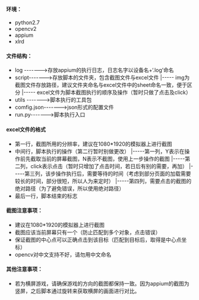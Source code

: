 #### 环境：
+ python2.7
+ opencv2
+ appium
+ xlrd

#### 文件结构：
+ log   ------->存放appium的执行日志，日志名字以设备名+‘.log’命名
+ script------->存放脚本的文件夹，包含截图文件与excel文件
             |----- img为截图文件存放路径，建议文件夹命名与excel文件中的sheet命名一致，便于区分
             |----- excel文件为脚本截图执行的顺序及操作（暂时只做了点击及click）
+ utils ------->脚本执行的工具包
+ comfig.json------->json形式的配置文件
+ run.py------->脚本执行入口

#### excel文件的格式
+ 第一行，截图所用的分辨率，建议在1080*1920的模拟器上进行截图
+ 中间行，脚本执行的操作（第二行暂时别做更改）
            |-----第一列，Y表示在操作前先截取当前的屏幕截图，N表示不截图，使用上一步操作的截图
            |-----第二列，click表示点击（暂时只增加了点击时间，若日后有别的需要，再加）
            |-----第三列，该步操作执行后，需要等待的时间（考虑到部分页面的加载需要较长的时间，部分很短，所以人为来定时）
            |-----第四列，需要点击的截图的绝对路径（为了避免错误，所以使用绝对路径）
+ 最后一行，脚本结束的标志

#### 截图注意事项：
+ 建议在1080*1920的模拟器上进行截图
+ 截图应该当前屏幕只有一个（防止匹配到多个对象，点击错误）
+ 保证截图的中心点可以正确点击到该目标（匹配到目标后，取得是中心点坐标）
+ opencv对中文支持不好，请勿用中文命名

#### 其他注意事项：
+ 若为横屏游戏，请确保游戏的方向的截图都保持一致。因为appium的截图为竖屏，之后脚本通过旋转来获取横屏的画面进行对比。



